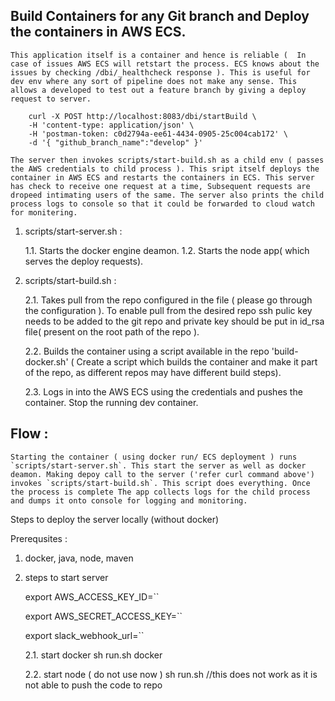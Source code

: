 ## Build Containers for any Git branch and Deploy the containers in AWS ECS.
	
	This application itself is a container and hence is reliable (  In case of issues AWS ECS will retstart the process. ECS knows about the issues by checking /dbi/_healthcheck response ). This is useful for dev env where any sort of pipeline does not make any sense. This allows a developed to test out a feature branch by giving a deploy request to server. 

		curl -X POST http://localhost:8083/dbi/startBuild \
        -H 'content-type: application/json' \
        -H 'postman-token: c0d2794a-ee61-4434-0905-25c004cab172' \
        -d '{ "github_branch_name":"develop" }'

    The server then invokes scripts/start-build.sh as a child env ( passes the AWS credentials to child process ). This sript itself deploys the container in AWS ECS and restarts the containers in ECS. This server has check to receive one request at a time, Subsequent requests are dropeed intimating users of the same. The server also prints the child process logs to console so that it could be forwarded to cloud watch for monitering.

1. scripts/start-server.sh : 
	
	1.1. Starts the docker engine deamon. 
	1.2. Starts the node app( which serves the deploy requests).

2. scripts/start-build.sh :
	
	2.1. Takes pull from the repo configured in the file ( please go through the configuration ). To enable pull from the desired repo ssh pulic key needs to be added to the git repo and private key should be put in id_rsa file( present on the root path of the repo ).

	2.2. Builds the container using a script available in the repo 'build-docker.sh' ( Create a script which builds the container and make it part of the repo, as different repos may have different build steps).

	2.3. Logs in into the AWS ECS using the credentials and pushes the container. Stop the running dev container.

## Flow :
	
	Starting the container ( using docker run/ ECS deployment ) runs  `scripts/start-server.sh`. This start the server as well as docker deamon. Making depoy call to the server ('refer curl command above') invokes `scripts/start-build.sh`. This script does everything. Once the process is complete The app collects logs for the child process and dumps it onto console for logging and monitoring.

Steps to deploy the server locally (without docker)

Prerequsites :
1. docker, java, node, maven

2. steps to start server

	export AWS_ACCESS_KEY_ID=``

	export AWS_SECRET_ACCESS_KEY=``
	
	export slack_webhook_url=``

	2.1. start docker
		sh run.sh docker

	2.2. start node ( do not use now )
		sh run.sh //this does not work as it is not able to push the code to repo
